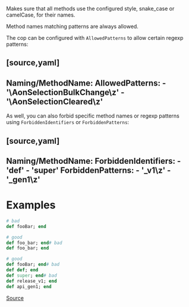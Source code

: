
Makes sure that all methods use the configured style,
snake_case or camelCase, for their names.

Method names matching patterns are always allowed.

The cop can be configured with `AllowedPatterns` to allow certain regexp patterns:

[source,yaml]
----
Naming/MethodName:
  AllowedPatterns:
    - '\AonSelectionBulkChange\z'
    - '\AonSelectionCleared\z'
----

As well, you can also forbid specific method names or regexp patterns
using `ForbiddenIdentifiers` or `ForbiddenPatterns`:

[source,yaml]
----
Naming/MethodName:
  ForbiddenIdentifiers:
    - 'def'
    - 'super'
  ForbiddenPatterns:
    - '_v1\z'
    - '_gen1\z'
----

# Examples

```ruby
# bad
def fooBar; end

# good
def foo_bar; end# bad
def foo_bar; end

# good
def fooBar; end# bad
def def; end
def super; end# bad
def release_v1; end
def api_gen1; end
```

[Source](http://www.rubydoc.info/gems/rubocop/RuboCop/Cop/Naming/MethodName)